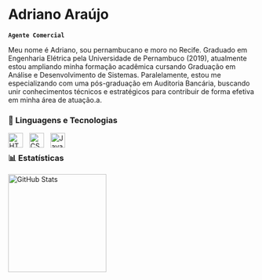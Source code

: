 #  Adriano Araújo

**`Agente Comercial`**

Meu nome é Adriano, sou pernambucano e moro no Recife. Graduado em Engenharia Elétrica pela Universidade de Pernambuco (2019), atualmente estou ampliando minha formação acadêmica cursando Graduação em Análise e Desenvolvimento de Sistemas. Paralelamente, estou me especializando com uma pós-graduação em Auditoria Bancária, buscando unir conhecimentos técnicos e estratégicos para contribuir de forma efetiva em minha área de atuação.a.  

### 🤖 Linguagens e Tecnologias

<img 
    align="left" 
    alt="HTML"
    title="HTML" 
    width="30px" 
    style="padding-right: 10px;" 
    src="https://cdn.jsdelivr.net/gh/devicons/devicon@latest/icons/html5/html5-original.svg" 
/>
<img 
    align="left" 
    alt="CSS" 
    title="CSS"
    width="30px" 
    style="padding-right: 10px;" 
    src="https://cdn.jsdelivr.net/gh/devicons/devicon@latest/icons/css3/css3-original.svg" 
/>
<img 
    align="left" 
    alt="JavaScript" 
    title="JavaScript"
    width="30px" 
    style="padding-right: 10px;" 
    src="https://cdn.jsdelivr.net/gh/devicons/devicon@latest/icons/javascript/javascript-original.svg" 
/>
<br/>

### 📊 Estatísticas

<p>
  <img 
    align="left" 
    alt="GitHub Stats" 
    height="200" 
    style="padding-right: 10px;" 
    src="https://github-readme-stats.vercel.app/api?username=adrianosouzacavalcanti&show_icons=true&theme=tokyonight&include_all_commits=true&locale=pt-br" 


</p>
